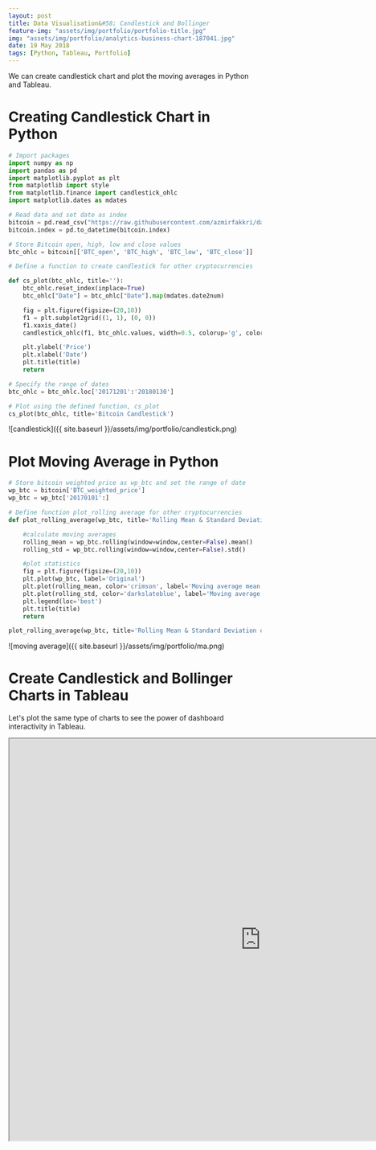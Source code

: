 ```yaml
---
layout: post
title: Data Visualisation&#58; Candlestick and Bollinger
feature-img: "assets/img/portfolio/portfolio-title.jpg"
img: "assets/img/portfolio/analytics-business-chart-187041.jpg"
date: 19 May 2018
tags: [Python, Tableau, Portfolio]
---
```


We can create candlestick chart and plot the moving averages in Python and Tableau.

# Creating Candlestick Chart in Python

```python
# Import packages
import numpy as np
import pandas as pd
import matplotlib.pyplot as plt
from matplotlib import style
from matplotlib.finance import candlestick_ohlc
import matplotlib.dates as mdates
```


```python
# Read data and set date as index
bitcoin = pd.read_csv("https://raw.githubusercontent.com/azmirfakkri/datascience-projects/master/Datasets/coins.csv", index_col = 'Date')
bitcoin.index = pd.to_datetime(bitcoin.index)
```


```python
# Store Bitcoin open, high, low and close values
btc_ohlc = bitcoin[['BTC_open', 'BTC_high', 'BTC_low', 'BTC_close']]
```


```python
# Define a function to create candlestick for other cryptocurrencies

def cs_plot(btc_ohlc, title=''):
    btc_ohlc.reset_index(inplace=True)
    btc_ohlc["Date"] = btc_ohlc["Date"].map(mdates.date2num)

    fig = plt.figure(figsize=(20,10))
    f1 = plt.subplot2grid((1, 1), (0, 0))
    f1.xaxis_date()
    candlestick_ohlc(f1, btc_ohlc.values, width=0.5, colorup='g', colordown='#ff1717')

    plt.ylabel('Price')
    plt.xlabel('Date')
    plt.title(title)
    return
```


```python
# Specify the range of dates
btc_ohlc = btc_ohlc.loc['20171201':'20180130']

# Plot using the defined function, cs_plot
cs_plot(btc_ohlc, title='Bitcoin Candlestick')
```


![candlestick]({{ site.baseurl }}/assets/img/portfolio/candlestick.png)


# Plot Moving Average in Python


```python
# Store bitcoin weighted price as wp_btc and set the range of date
wp_btc = bitcoin['BTC_weighted_price']
wp_btc = wp_btc['20170101':]

# Define function plot_rolling average for other cryptocurrencies
def plot_rolling_average(wp_btc, title='Rolling Mean & Standard Deviation of Bitcoin', window=12):

    #calculate moving averages
    rolling_mean = wp_btc.rolling(window=window,center=False).mean()
    rolling_std = wp_btc.rolling(window=window,center=False).std()

    #plot statistics
    fig = plt.figure(figsize=(20,10))
    plt.plot(wp_btc, label='Original')
    plt.plot(rolling_mean, color='crimson', label='Moving average mean')
    plt.plot(rolling_std, color='darkslateblue', label='Moving average standard deviation')
    plt.legend(loc='best')
    plt.title(title)
    return
```


```python
plot_rolling_average(wp_btc, title='Rolling Mean & Standard Deviation of Bitcoin', window=30)
```


![moving average]({{ site.baseurl }}/assets/img/portfolio/ma.png)


# Create Candlestick and Bollinger Charts in Tableau

Let's plot the same type of charts to see the power of dashboard interactivity in Tableau.

<iframe src="https://public.tableau.com/views/Bitcoin_7/Dashboard1?:showVizHome=no&:embed=true" align = "center" width = "1000" height = "800"></iframe>
